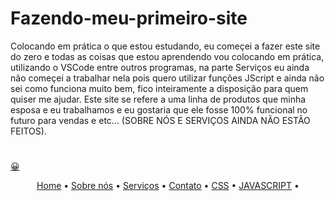 # Fazendo-meu-primeiro-site
Colocando em prática o que estou estudando, eu começei a fazer este site do zero e todas as coisas que estou aprendendo vou colocando em prática,
utilizando o VSCode entre outros programas, na parte Serviços eu ainda não começei a trabalhar nela pois quero utilizar funções JScript
e ainda não sei como funciona muito bem, fico inteiramente a disposição para quem quiser me ajudar.
Este site se refere a uma linha de produtos que minha esposa e eu trabalhamos e eu gostaria que ele fosse 100% funcional no futuro para vendas e etc... (SOBRE NÓS E SERVIÇOS AINDA NÃO ESTÃO FEITOS).
<h1 align="center">
    <a href="index.html"</a>
</h1>
<p align="center"><p>&#128512;</p> 
<p align="center">
 <a href="index.html">Home</a> •
 <a href="#aboutus.html">Sobre nós</a> • 
 <a href="#servicos.html">Serviços</a> • 
 <a href="#contato.html">Contato</a> • 
 <a href="#main.css">CSS</a> •
 <a href="#main.js">JAVASCRIPT</a> •
</p>
